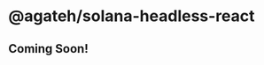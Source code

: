 # @agateh/solana-headless-react

## Coming Soon!

<!-- <p align="center">
  <img src="https://iq.wiki/_next/image?url=https%3A%2F%2Fipfs.everipedia.org%2Fipfs%2FQmTaB5ygg5qNMDKmnfPgottNRZTe7PXzMpe3Tg7Bdw57HN&w=1080&q=95" width="100" alt="Solana Logo">
  <h3 align="center">React Hooks for Solana Headless SDK</h3>
</p>

<p align="center">
  React integration for the Solana Headless SDK - flexible, lightweight wallet management
</p>

## 🌟 Overview

`@agateh/solana-headless-react` provides React hooks and components for seamless integration of Solana wallet functionality in React applications. Built on top of the core `@agateh/solana-headless-core` package, it brings all the flexibility of the headless SDK to React developers.

## ✨ Features

- **React Hooks**: Easy-to-use hooks for wallet management
- **Wallet Provider**: Context provider for app-wide wallet access
- **UI Flexibility**: No predefined UI components - style as you wish
- **TypeScript Support**: Full type definitions for React components and hooks

## 📦 Installation

```bash
# Using pnpm (recommended)
pnpm add @agateh/solana-headless-react

# Using npm
npm install @agateh/solana-headless-react

# Using yarn
yarn add @agateh/solana-headless-react
```

## 🚀 Quick Start

```tsx
import React from 'react';
import { useWallet } from '@agateh/solana-headless-react';

function WalletInfo() {
  const { wallet } = useWallet({
    apiKey: 'your-api-key'
  });

  return (
    <div>
      <h2>Wallet Information</h2>
      {wallet ? (
        <div>
          <p>Wallet is connected</p>
          <p>Public Key: {wallet.publicKey?.toBase58()}</p>
        </div>
      ) : (
        <p>Loading wallet...</p>
      )}
    </div>
  );
}

export default WalletInfo;
```

## 📋 API Reference

### `useWallet`

A React hook that provides wallet functionality:

```typescript
const { wallet } = useWallet({
  apiKey: string
});
```

Parameters:
- `apiKey`: Your API key for the Solana Headless SDK

Returns:
- `wallet`: The wallet object from the SDK

### Components (Coming Soon)

- `AgateContextProvider`: A context provider for app-wide wallet access
- Additional components to enhance your Solana dApp experience

## 🛠️ Usage Examples

### Setting Up Wallet Provider (Coming Soon)

```tsx
import React from 'react';
import { AgateContextProvider } from '@agateh/solana-headless-react';
import App from './App';

function AppWithWallet() {
  return (
    <AgateContextProvider apiKey="your-api-key">
      <App />
    </AgateContextProvider>
  );
}

export default AppWithWallet;
```

### Using Wallet in a Component

```tsx
import React, { useState } from 'react';
import { useWallet } from '@agateh/solana-headless-react';

function SendSol() {
  const { wallet } = useWallet({ apiKey: 'your-api-key' });
  const [recipient, setRecipient] = useState('');
  const [amount, setAmount] = useState('');
  
  const handleSend = async () => {
    if (!wallet) return;
    
    try {
      // Send transaction using wallet
      console.log(`Sending ${amount} SOL to ${recipient}`);
      // Implementation coming soon
    } catch (error) {
      console.error('Error sending SOL:', error);
    }
  };

  return (
    <div>
      <h2>Send SOL</h2>
      <input 
        type="text" 
        placeholder="Recipient address" 
        value={recipient} 
        onChange={(e) => setRecipient(e.target.value)} 
      />
      <input 
        type="text" 
        placeholder="Amount" 
        value={amount} 
        onChange={(e) => setAmount(e.target.value)} 
      />
      <button onClick={handleSend} disabled={!wallet}>
        Send
      </button>
    </div>
  );
}
```

## 🔗 Related Packages

- [@agateh/solana-headless-core](../core/README.md): Core wallet functionality for Solana

## 📜 License

This project is licensed under Apache 2.0. -->